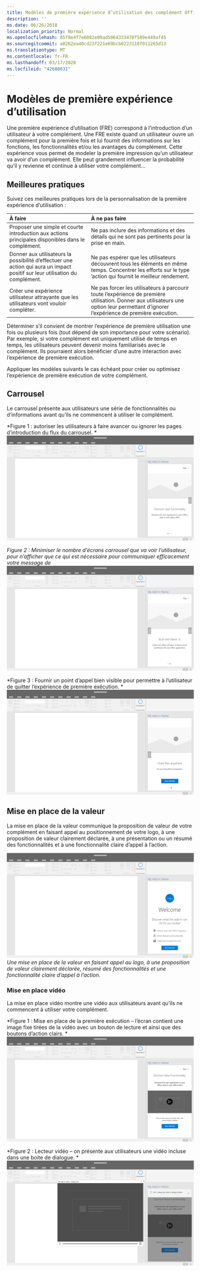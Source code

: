 ```yaml
---
title: Modèles de première expérience d’utilisation des complément Office
description: ''
ms.date: 06/26/2018
localization_priority: Normal
ms.openlocfilehash: 85f8e4f7e0082e00ad5064333470f589e449af45
ms.sourcegitcommit: a0262ea40cd23f221e69bcb0223110f011265d13
ms.translationtype: MT
ms.contentlocale: fr-FR
ms.lasthandoff: 03/17/2020
ms.locfileid: "42688631"
---
```

# <a name="first-run-experience-patterns"></a>Modèles de première expérience d’utilisation

Une première expérience d’utilisation (FRE) correspond à l’introduction d’un utilisateur à votre complément. Une FRE existe quand un utilisateur ouvre un complément pour la première fois et lui fournit des informations sur les fonctions, les fonctionnalités et/ou les avantages du complément. Cette expérience vous permet de modeler la première impression qu’un utilisateur va avoir d’un complément. Elle peut grandement influencer la probabilité qu’il y revienne et continue à utiliser votre complément...

## <a name="best-practices"></a>Meilleures pratiques


Suivez ces meilleures pratiques lors de la personnalisation de la première expérience d’utilisation :

|À faire|À ne pas faire|
|:------|:------|
|Proposer une simple et courte introduction aux actions principales disponibles dans le complément. | Ne pas inclure des informations et des détails qui ne sont pas pertinents pour la prise en main.
|Donner aux utilisateurs la possibilité d’effectuer une action qui aura un impact positif sur leur utilisation du complément. | Ne pas espérer que les utilisateurs découvrent tous les éléments en même temps. Concentrer les efforts sur le type ’action qui fournit le meilleur rendement.
|Créer une expérience utilisateur attrayante que les utilisateurs vont vouloir compléter. | Ne pas forcer les utilisateurs à parcourir toute l’expérience de première utilisation. Donner aux utilisateurs une option leur permettant d’ignorer l’expérience de première exécution. |



Déterminer s’il convient de montrer l’expérience de première utilisation une fois ou plusieurs fois (tout dépend de son importance pour votre scénario). Par exemple, si votre complément est uniquement utilisé de temps en temps, les utilisateurs peuvent devenir moins familiarisés avec le complément. Ils pourraient alors bénéficier d’une autre interaction avec l’expérience de première exécution.



Appliquer les modèles suivants le cas échéant pour créer ou optimisez l’expérience de première exécution de votre complément.



## <a name="carousel"></a>Carrousel


Le carrousel présente aux utilisateurs une série de fonctionnalités ou d’informations avant qu’ils ne commencent à utiliser le complément.

*Figure 1 : autoriser les utilisateurs à faire avancer ou ignorer les pages d’introduction du flux du carrousel. * 
 ![Première exécution – Carrousel – spécifications pour le volet des tâches](../images/add-in-FRE-step-1.png)



*Figure 2 : Minimiser le nombre d’écrans carrousel que va voir l’utilisateur, pour n’afficher que ce qui est nécessaire pour communiquer efficacement votre message de*
![première exécution – carrousel – spécifications pour le volet de tâches du bureau](../images/add-in-FRE-step-2.png)


*Figure 3 : Fournir un point d’appel bien visible pour permettre à l’utilisateur de quitter l’expérience de première exécution. * 
 ![Première exécution – carrousel – spécifications pour le volet de tâches du bureau](../images/add-in-FRE-step-3.png)



## <a name="value-placemat"></a>Mise en place de la valeur

La mise en place de la valeur communique la proposition de valeur de votre complément en faisant appel au positionnement de votre logo, à une proposition de valeur clairement déclarée, à une présentation ou un résumé des fonctionnalités et à une fonctionnalité claire d’appel à l’action.



![Première exécution – Mise en place de la valeur – spécifications pour le volet des tâches du bureau](../images/add-in-FRE-value.png)
*Une mise en place de la valeur en faisant appel au logo, à une proposition de valeur clairement déclarée, résumé des fonctionnalités et une fonctionnalité claire d’appel à l’action.*


### <a name="video-placemat"></a>Mise en place vidéo

La mise en place vidéo montre une vidéo aux utilisateurs avant qu’ils ne commencent à utiliser votre complément.


*Figure 1 : Mise en place de la première exécution – l’écran contient une image fixe tirées de la vidéo avec un bouton de lecture et ainsi que des boutons d’action clairs. * ![Mise en place vidéo – spécifications pour le volet de tâches du bureau](../images/add-in-FRE-video.png)



*Figure 2 : Lecteur vidéo – on présente aux utilisateurs une vidéo incluse dans une boite de dialogue. *
![Mise en place vidéo – spécifications pour le volet de tâches du bureau](../images/add-in-FRE-video-dialog.png)
